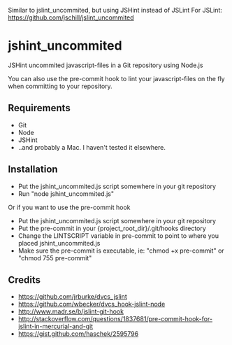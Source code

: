 Similar to jslint_uncommited, but using JSHint instead of JSLint 
For JSLint: https://github.com/jschill/jslint_uncommited


jshint_uncommited
=================

JSHint uncommited javascript-files in a Git repository using Node.js

You can also use the pre-commit hook to lint your javascript-files on the fly when committing to your repository.


Requirements
------------

* Git
* Node
* JSHint
* ..and probably a Mac. I haven't tested it elsewhere.


Installation
------------

* Put the jshint_uncommited.js script somewhere in your git repository 
* Run "node jshint_uncommited.js"

Or if you want to use the pre-commit hook

* Put the jshint_uncommited.js script somewhere in your git repository 
* Put the pre-commit in your {project_root_dir}/.git/hooks directory
* Change the LINTSCRIPT variable in pre-commit to point to where you placed jshint_uncommited.js
* Make sure the pre-commit is executable, ie: "chmod +x pre-commit" or "chmod 755 pre-commit"


Credits
-------
* https://github.com/jrburke/dvcs_jslint
* https://github.com/wbecker/dvcs_hook-jslint-node
* http://www.madr.se/b/jslint-git-hook
* http://stackoverflow.com/questions/1837681/pre-commit-hook-for-jslint-in-mercurial-and-git
* https://gist.github.com/haschek/2595796